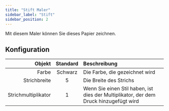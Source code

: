 ```yaml
---
title: "Stift Maler"
sidebar_label: "Stift"
sidebar_position: 2
---
```



Mit diesem Maler können Sie dieses Papier zeichnen.

## Konfiguration

|              Objekt | Standard | Beschreibung                                                                          |
| -------------------:|:--------:|:------------------------------------------------------------------------------------- |
|               Farbe | Schwarz  | Die Farbe, die gezeichnet wird                                                        |
|        Strichbreite |    5     | Die Breite des Strichs                                                                |
| Strichmultiplikator |    1     | Wenn Sie einen Stil haben, ist dies der Multiplikator, der dem Druck hinzugefügt wird |
